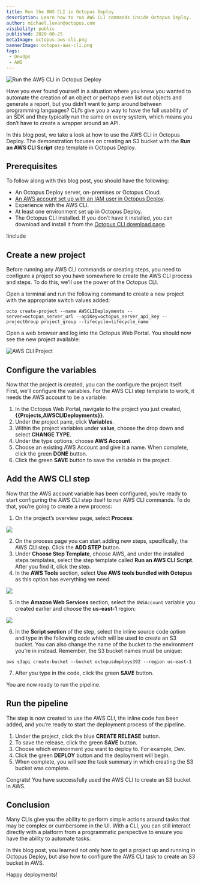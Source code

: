 ```yaml
---
title: Run the AWS CLI in Octopus Deploy
description: Learn how to run AWS CLI commands inside Octopus Deploy.
author: michael.levan@octopus.com
visibility: public
published: 2020-08-25
metaImage: octopus-aws-cli.png
bannerImage: octopus-aws-cli.png
tags:
 - DevOps
 - AWS
---
```


![Run the AWS CLI in Octopus Deploy](octopus-aws-cli.png)

Have you ever found yourself in a situation where you knew you wanted to automate the creation of an object or perhaps even list out objects and generate a report, but you didn’t want to jump around between programming languages? CLI’s give you a way to have the full usability of an SDK and they typically run the same on every system, which means you don’t have to create a wrapper around an API.

In this blog post, we take a look at how to use the AWS CLI in Octopus Deploy. The demonstration focuses on creating an S3 bucket with the **Run an AWS CLI Script** step template in Octopus Deploy.

## Prerequisites

To follow along with this blog post, you should have the following:

- An Octopus Deploy server, on-premises or Octopus Cloud.
- [An AWS account set up with an IAM user in Octopus Deploy](/blog/2020-08/connect-an-aws-account-to-octopus/index.md).
- Experience with the AWS CLI.
- At least one environment set up in Octopus Deploy.
- The Octopus CLI installed. If you don’t have it installed, you can download and install it from the [Octopus CLI download page](https://octopus.com/downloads/octopuscli).

!include <register>

## Create a new project

Before running any AWS CLI commands or creating steps, you need to configure a project so you have somewhere to create the AWS CLI process and steps. To do this, we’ll use the power of the Octopus CLI.

Open a terminal and run the following command to create a new project with the appropriate switch values added:

```
octo create-project --name AWSCLIDeployments --server=octopus_server_url --apiKey=octopus_server_api_key --projectGroup project_group --lifecycle=lifecycle_name
```

Open a web browser and log into the Octopus Web Portal. You should now see the new project available:

![AWS CLI Project](images/1.png)

## Configure the variables

Now that the project is created, you can the configure the project itself. First, we’ll configure the variables. For the AWS CLI step template to work, it needs the AWS account to be a variable:

1. In the Octopus Web Portal, navigate to the project you just created, **{{Projects,AWSCLIDeployments}}**.
2. Under the project pane, click **Variables**.
3. Within the project variables under **value**, choose the drop down and select **CHANGE TYPE**.
4. Under the type options, choose **AWS Account**.
5. Choose an existing AWS Account and give it a name. When complete, click the green **DONE** button.
6. Click the green **SAVE** button to save the variable in the project.

## Add the AWS CLI step

Now that the AWS account variable has been configured, you’re ready to start configuring the AWS CLI step itself to run AWS CLI commands. To do that, you’re going to create a new process:

1. On the project’s overview page, select **Process**:

![](images/2.png)

2. On the process page you can start adding new steps, specifically, the AWS CLI step. Click the **ADD STEP** button.
3. Under **Choose Step Template**, choose AWS, and under the installed steps templates, select the step template called **Run an AWS CLI Script**. After you find it, click the step.
4. In the **AWS Tools** section, select **Use AWS tools bundled with Octopus** as this option has everything we need:

![](images/3.png)

5. In the **Amazon Web Services** section, select the `AWSAccount` variable you created earlier and choose the **us-east-1** region:

![](images/4.png)

6. In the **Script section** of the step, select the inline source code option and type in the following code which will be used to create an S3 bucket. You can also change the name of the bucket to the environment you’re in instead. Remember, the S3 bucket names must be unique:

```
aws s3api create-bucket --bucket octopusdeploys392 --region us-east-1
```

7. After you type in the code, click the green **SAVE** button.

You are now ready to run the pipeline.

## Run the pipeline

The step is now created to use the AWS CLI, the inline code has been added, and you’re ready to start the deployment process of the pipeline. 

1. Under the project, click the blue **CREATE RELEASE** button.
2. To save the release, click the green **SAVE** button.
3. Choose which environment you want to deploy to. For example, Dev.
4. Click the green **DEPLOY** button and the deployment will begin.
5. When complete, you will see the task summary in which creating the S3 bucket was complete.

Congrats! You have successfully used the AWS CLI to create an S3 bucket in AWS.

## Conclusion

Many CLIs give you the ability to perform simple actions around tasks that may be complex or cumbersome in the UI. With a CLI, you can still interact directly with a platform from a programmatic perspective to ensure you have the ability to automate tasks.

In this blog post, you learned not only how to get a project up and running in Octopus Deploy, but also how to configure the AWS CLI task to create an S3 bucket in AWS.

Happy deployments!

